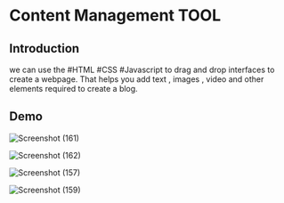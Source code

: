 # Content Management  TOOL
## Introduction
we can use the #HTML #CSS #Javascript to drag and drop interfaces to create a webpage.
That helps you add text , images , video and other elements required to create a blog.

## Demo


![Screenshot (161)](https://github.com/avidha01/contentManagementTool/assets/129317091/fbf6aa71-6271-41df-8ede-61735a36bbc2)

![Screenshot (162)](https://github.com/avidha01/contentManagementTool/assets/129317091/474913bc-2332-4c12-8c3a-13286c421d52)

![Screenshot (157)](https://github.com/avidha01/contentManagementTool/assets/129317091/7a37ec66-591c-48d2-a718-15215f1fab91)

![Screenshot (159)](https://github.com/avidha01/contentManagementTool/assets/129317091/f56cc1e4-fac5-48bc-8996-0befb8665122)
